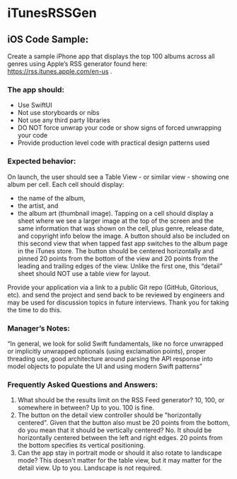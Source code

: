 # iTunesRSSGen


## iOS Code Sample:

Create a sample iPhone app that displays the top 100 albums across all genres using Apple’s RSS generator found here: https://rss.itunes.apple.com/en-us .

### The app should: 
- Use SwiftUI
- Not use storyboards or nibs
- Not use any third party libraries
- DO NOT force unwrap your code or show signs of forced unwrapping your code
- Provide production level code with practical design patterns used

### Expected behavior:
On launch, the user should see a Table View - or similar view - showing one album per cell. Each cell should display:
- the name of the album, 
- the artist, and 
- the album art (thumbnail image). 
Tapping on a cell should display a sheet where we see a larger image at the top of the screen and the same information that was shown on the cell, plus genre, release date, and copyright info below the image. A button should also be included on this second view that when tapped fast app switches to the album page in the iTunes store. The button should be centered horizontally and pinned 20 points from the bottom of the view and 20 points from the leading and trailing edges of the view. Unlike the first one, this “detail” sheet should NOT use a table view for layout. 

Provide your application via a link to a public Git repo (GitHub, Gitorious, etc). and send the project and send back to be reviewed by engineers and may be used for discussion topics in future interviews. Thank you for taking the time to do this.

### Manager’s Notes:
“In general, we look for solid Swift fundamentals, like no force unwrapped or implicitly unwrapped optionals (using exclamation points), proper threading use, good architecture around parsing the API response into model objects to populate the UI and using modern Swift patterns”

### Frequently Asked Questions and Answers:
1. What should be the results limit on the RSS Feed generator? 10, 100, or somewhere in between?
Up to you. 100 is fine.
 2. The button on the detail view controller should be "horizontally centered". Given that the button also must be 20 points from the bottom, do you mean that it should be vertically centered?
No. It should be horizontally centered between the left and right edges. 20 points from the bottom specifies its vertical positioning.
 3. Can the app stay in portrait mode or should it also rotate to landscape mode? This doesn't matter for the table view, but it may matter for the detail view.
 Up to you. Landscape is not required.
